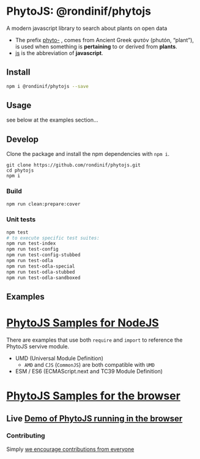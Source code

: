 # PhytoJS: @rondinif/phytojs
A modern javascript library to search about plants on open data
- The prefix [phyto-](https://en.wiktionary.org/wiki/phyto-) , comes from Ancient Greek φυτόν (phutón, “plant”), is used when something is **pertaining** to or derived from **plants**.
- [js](https://en.wiktionary.org/wiki/js) is the abbreviation of **javascript**. 

## Install
``` bash 
npm i @rondinif/phytojs --save
```
## Usage
see below at the examples section...

## Develop

Clone the package and install the npm dependencies with `npm i`.

```
git clone https://github.com/rondinif/phytojs.git
cd phytojs
npm i
```

### Build
``` bash
npm run clean:prepare:cover
```
<!-- TODO add postprocessing to fix import in `umd/phyto.js` to fix import to ./ (current dir) instead of ../esm -->

### Unit tests
``` bash
npm test
# to execute specific test suites: 
npm run test-index
npm run test-config
npm run test-config-stubbed
npm run test-odla
npm run test-odla-special
npm run test-odla-stubbed
npm run test-odla-sandboxed
```

<!--
### Linting

Run `npm run lint`

## Why
-->

## Examples
# [PhytoJS Samples for NodeJS](https://github.com/rondinif/phytojs/samples) 
There are examples that use both `require` and `import` to reference the PhytoJS servive module. 
- UMD (Universal Module Definition)
    - `AMD` and `CJS` (`CommonJS`) are both compatible with `UMD`
- ESM / ES6 (ECMAScript.next and TC39 Module Definition)
# [PhytoJS Samples for the browser](https://github.com/rondinif/docs)
## Live [Demo of PhytoJS running in the browser](https://rondinif.github.io/phytojs/mvc)

### Contributing
Simply [we encourage contributions from everyone](https://github.com/rondinif/phytojs/blob/master/.github/CONTRIBUTING.md)
